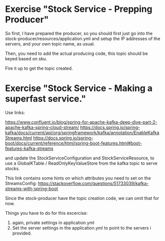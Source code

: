 
# Exercise "Stock Service - Prepping Producer" 

So first, I have prepared the producer, so you should first just go into the stock-producer/resources/application.yml
and setup the IP addresses of the servers, and your own topic name, as usual.

Then, you need to add the actual producing code, this topic should be keyed based on sku.

Fire it up to get the topic created.

# Exercise "Stock Service - Making a superfast service."

Use links:

https://www.confluent.io/blog/spring-for-apache-kafka-deep-dive-part-2-apache-kafka-spring-cloud-stream/
https://docs.spring.io/spring-kafka/docs/current/api/org/springframework/kafka/annotation/EnableKafkaStreams.html
https://docs.spring.io/spring-boot/docs/current/reference/html/spring-boot-features.html#boot-features-kafka-streams

and update the StockServiceConfiguration and StockServiceResource,
to use a GlobalKTable / ReadOnlyKeyValueStore from the kafka topic to serve stocks.

This link contains some hints on which attributes you need to set on the StreamsConfig:
https://stackoverflow.com/questions/51733039/kafka-streams-with-spring-boot

Since the stock-producer have the topic creation code, we can omit that for now.

Things you have to do for this excercise:

1. again, private settings in application.yml
2. Set the server settings in the application.yml to point to the servers i provided.

